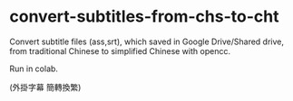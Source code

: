 # convert-subtitles-from-chs-to-cht

Convert subtitle files (ass,srt), which saved in Google Drive/Shared drive, from traditional Chinese to simplified Chinese with opencc.

Run in colab.

(外掛字幕 簡轉換繁)
